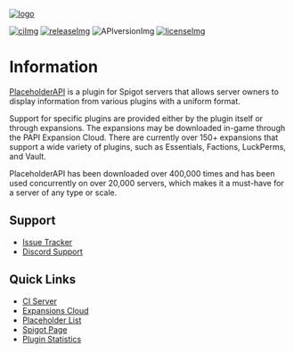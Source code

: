 [issues]: https://github.com/PlaceholderAPI/PlaceholderAPI/issues
[licenseImg]: https://img.shields.io/github/license/PlaceholderAPI/PlaceholderAPI.svg
[license]: https://github.com/PlaceholderAPI/PlaceholderAPI/blob/master/LICENSE

[releaseImg]: https://img.shields.io/github/release/PlaceholderAPI/PlaceholderAPI.svg?label=github%20release
[release]: https://github.com/PlaceholderAPI/PlaceholderAPI/releases/latest

[discord]: https://helpch.at/discord
[spigot]: https://www.spigotmc.org/resources/6245/
[Expansions cloud]: https://api.extendedclip.com/home
[placeholder list]: https://helpch.at/placeholders
[statistics]: https://bstats.org/plugin/bukkit/PlaceholderAPI

[ci]: http://ci.extendedclip.com/job/PlaceholderAPI/
[ciImg]: http://ci.extendedclip.com/buildStatus/icon?job=PlaceholderAPI

[APIversionImg]: https://img.shields.io/nexus/placeholderapi/me.clip/placeholderapi?server=https%3A%2F%2Frepo.extendedclip.com&label=API%20Version
[logo]: https://i.imgur.com/Ea4PURv.png
<!-- The stuff above isn't visible in the readme -->

[![logo]][spigot]

[![ciImg]][ci] [![releaseImg]][release] ![APIversionImg] [![licenseImg]][license]

# Information 
[PlaceholderAPI][spigot] is a plugin for Spigot servers that allows server owners to display information from various plugins with a uniform format. 

Support for specific plugins are provided either by the plugin itself or through expansions. The expansions may be downloaded in-game through the PAPI Expansion Cloud. There are currently over 150+ expansions that support a wide variety of plugins, such as Essentials, Factions, LuckPerms, and Vault. 

PlaceholderAPI has been downloaded over 400,000 times and has been used concurrently on over 20,000 servers, which makes it a must-have for a server of any type or scale.

<!-- TODO: Add contributing section -->
<!-- TODO: Add expansion creation section (possibly add to a wiki?) -->

## Support
- [Issue Tracker][issues]
- [Discord Support][discord]

## Quick Links
- [CI Server][ci]
- [Expansions Cloud]
- [Placeholder List]
- [Spigot Page][spigot]
- [Plugin Statistics][statistics]
